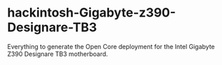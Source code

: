 # hackintosh-Gigabyte-z390-Designare-TB3
Everything  to generate the Open Core deployment for  the Intel Gigabyte Z390 Designare TB3 motherboard.
